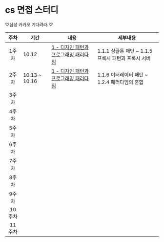 # cs 면접 스터디

♡삼성 카카오 기다려라.♡




|주차|기간|내용|세부내용|
|:---:|---|---|---|
|1주차|10.12|[1 - 디자인 패턴과 프로그래밍 패러다임](https://github.com/codesooo/cs-study-jj/tree/main/1%EC%9E%A5%20-%20%EB%94%94%EC%9E%90%EC%9D%B8%20%ED%8C%A8%ED%84%B4%EA%B3%BC%20%ED%94%84%EB%A1%9C%EA%B7%B8%EB%9E%98%EB%B0%8D%20%ED%8C%A8%EB%9F%AC%EB%8B%A4%EC%9E%84)|1.1.1 싱글톤 패턴 ~ 1.1.5 프록시 패턴과 프록시 서버|
|2주차|10.13 ~ 10.16|[1 - 디자인 패턴과 프로그래밍 패러다임](https://github.com/codesooo/cs-study-jj/tree/main/1%EC%9E%A5%20-%20%EB%94%94%EC%9E%90%EC%9D%B8%20%ED%8C%A8%ED%84%B4%EA%B3%BC%20%ED%94%84%EB%A1%9C%EA%B7%B8%EB%9E%98%EB%B0%8D%20%ED%8C%A8%EB%9F%AC%EB%8B%A4%EC%9E%84)|1.1.6 이터레이터 패턴 ~ 1.2.4 패러다임의 혼합|
|3주차||||
|4주차||||
|5주차||||
|6주차||||
|7주차||||
|8주차||||
|9주차||||
|10주차||||
|11주차||||
